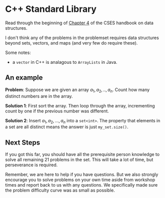 # C++ Standard Library

Read through the beginning of [Chapter 4](https://cses.fi/book/book.pdf#page=45) of the CSES handbook on data structures. 

I don't think any of the problems in the problemset requires data structures beyond sets, vectors, and maps (and very few do require these).

Some notes:

- a `vector` in C++ is analagous to `ArrayLists` in Java.

## An example

**Problem**: Suppose we are given an array $a_1,a_2,.., a_n$. Count how many distinct numbers are in the array.

**Solution 1**: First sort the array. Then loop through the array, incrementing count by one if the previous number was different.

**Solution 2**: Insert $a_1,a_2,...,a_n$ into a `set<int>`. The property that elements in a set are all distinct means the answer is just `my_set.size()`.

## Next Steps

If you got this far, you should have all the prerequisite person knowledge to solve all remaining 21 problems in the set. This will take a lot of time, but perseverance is required.

Remember, we are here to help if you have questions. But we also strongly encourage you to solve problems on your own time aside from workshop times and report back to us with any questions. We specifically made sure the problem difficulty curve was as small as possible.
